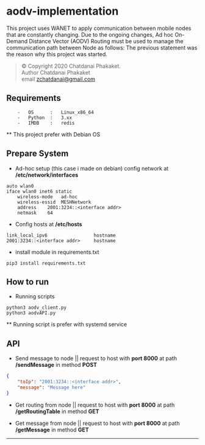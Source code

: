 # aodv-implementation
This project uses WANET to apply communication between mobile nodes that are constantly changing. Due to the ongoing changes, Ad hoc On-Demand Distance Vector (AODV) Routing must be used to manage the communication path between Node as follows: The previous statement was the reason why this project was started.

>	© Copyright 2020 Chatdanai Phakaket. <br>
>	Author Chatdanai Phakaket <br>
>	email zchatdanai@gmail.com
	
	
## Requirements
```
    -   OS      :   Linux_x86_64
    -   Python  :   3.xx
    -   IMDB    :   redis 
```

** This project prefer with Debian OS

## Prepare System

- Ad-hoc setup (this case i made on debian) config network at <b>/etc/network/interfaces</b>
```
auto wlan0
iface wlan0 inet6 static
    wireless-mode   ad-hoc
    wireless-essid  MESHNetwork
    address    2001:3234::<interface addr>
    netmask    64    
```
- Config hosts at <b>/etc/hosts</b>
```
link_local_ipv6                 hostname
2001:3234::<interface addr>     hostname
```
-   install module in requirements.txt
```
pip3 install requirements.txt 
```


## How to run

- Running scripts

```
python3 aodv_client.py
python3 aodvAPI.py
```

** Running script is prefer with systemd service

## API

- Send message to node || request to host with <b>port 8000</b>
at path <b>/sendMessage</b> in method <b>POST</b>

```json
{
	"toIp": "2001:3234::<interface addr>",
	"message": "Message here"
}
```

- Get routing from node || request to host with <b>port 8000</b>
at path <b>/getRoutingTable</b> in method <b>GET</b>

- Get message from node || request to host with <b>port 8000</b>
at path <b>/getMessage</b> in method <b>GET</b>

<hr>
